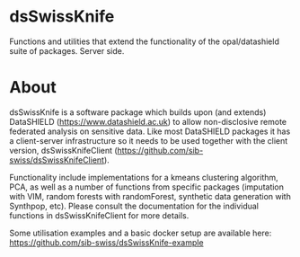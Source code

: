 dsSwissKnife
============
Functions and utilities that extend the functionality of the opal/datashield suite of packages. Server side.

About
============
dsSwissKnife is a software package which builds upon (and extends) DataSHIELD (https://www.datashield.ac.uk) to allow non-disclosive remote federated analysis on sensitive data. Like most DataSHIELD packages it has a client-server infrastructure so it needs to be used together with the client version, dsSwissKnifeClient (https://github.com/sib-swiss/dsSwissKnifeClient).

Functionality include implementations for a kmeans clustering algorithm, PCA, as well as a number of functions from specific packages (imputation with VIM, random forests with randomForest, synthetic data generation with Synthpop, etc). Please consult the documentation for the individual functions in dsSwissKnifeClient for more details.

Some utilisation examples and a basic docker setup are available here:
https://github.com/sib-swiss/dsSwissKnife-example
